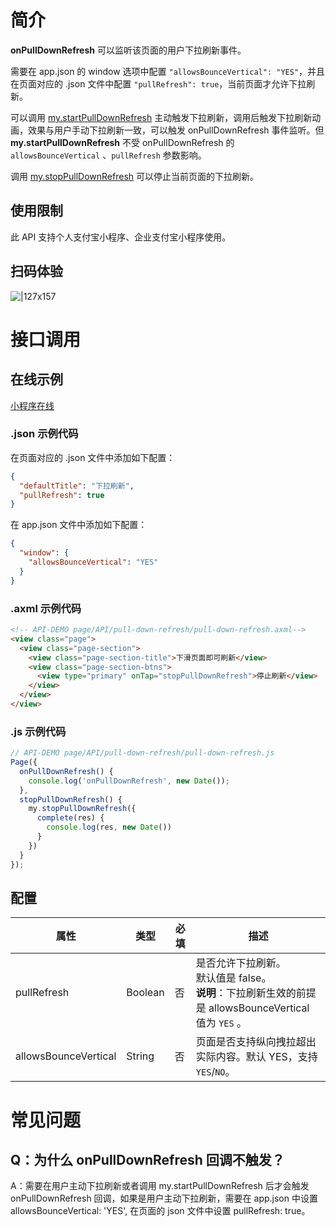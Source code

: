 # 简介
**onPullDownRefresh** 可以监听该页面的用户下拉刷新事件。

需要在 app.json 的 window 选项中配置 `"allowsBounceVertical": "YES"`，并且在页面对应的 .json 文件中配置 `"pullRefresh": true`，当前页面才允许下拉刷新。

可以调用 [my.startPullDownRefresh](https://opendocs.alipay.com/mini/api/ui-pulldown) 主动触发下拉刷新，调用后触发下拉刷新动画，效果与用户手动下拉刷新一致，可以触发 onPullDownRefresh 事件监听。但 **my.startPullDownRefresh** 不受 onPullDownRefresh 的 `allowsBounceVertical` 、`pullRefresh` 参数影响。

调用 [my.stopPullDownRefresh](https://opendocs.alipay.com/mini/api/pmhkbb) 可以停止当前页面的下拉刷新。

## 使用限制

此 API 支持个人支付宝小程序、企业支付宝小程序使用。

## 扫码体验

![|127x157](https://gw.alipayobjects.com/zos/skylark-tools/public/files/bd8dbb40d62dd58710fa54c9fc6ea7af.jpeg#align=left&display=inline&height=157&margin=%5Bobject%20Object%5D&originHeight=157&originWidth=127&status=done&style=none&width=127)

# 接口调用

## 在线示例

[小程序在线](https://opendocs.alipay.com/openbox/mini/opendocs/pull-down-refresh?view=preview&defaultPage=pages/index/index&defaultOpenedFiles=pages/index/index&theme=light) 

### .json 示例代码
在页面对应的 .json 文件中添加如下配置：
```json
{
  "defaultTitle": "下拉刷新",
  "pullRefresh": true
}
```
在 app.json 文件中添加如下配置：
```json
{
  "window": {
    "allowsBounceVertical": "YES"
  }
}
```

### .axml 示例代码
```html
<!-- API-DEMO page/API/pull-down-refresh/pull-down-refresh.axml-->
<view class="page">
  <view class="page-section">
    <view class="page-section-title">下滑页面即可刷新</view>
    <view class="page-section-btns">
      <view type="primary" onTap="stopPullDownRefresh">停止刷新</view>
    </view>
  </view>
</view>
```

### .js 示例代码
```javascript
// API-DEMO page/API/pull-down-refresh/pull-down-refresh.js
Page({
  onPullDownRefresh() {
    console.log('onPullDownRefresh', new Date());
  },
  stopPullDownRefresh() {
    my.stopPullDownRefresh({
      complete(res) {
        console.log(res, new Date())
      }
    })
  }
});
```

## 配置

| **属性** | **类型** | **必填** | **描述** |
| --- | --- | --- | --- |
| pullRefresh | Boolean | 否 | 是否允许下拉刷新。<br />默认值是 false。<br />**说明**：下拉刷新生效的前提是 allowsBounceVertical 值为 `YES` 。 |
| allowsBounceVertical | String | 否 | 页面是否支持纵向拽拉超出实际内容。默认 YES，支持 `YES`/`NO`。 |

# 常见问题

## Q：为什么 onPullDownRefresh 回调不触发？
A：需要在用户主动下拉刷新或者调用 my.startPullDownRefresh 后才会触发 onPullDownRefresh 回调，如果是用户主动下拉刷新，需要在 app.json 中设置 allowsBounceVertical: 'YES', 在页面的 json 文件中设置 pullRefresh: true。
